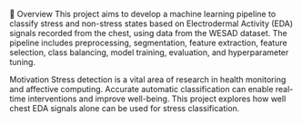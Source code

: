 📖 Overview
This project aims to develop a machine learning pipeline to classify stress and non-stress states based on Electrodermal Activity (EDA) signals recorded from the chest, using data from the WESAD dataset. The pipeline includes preprocessing, segmentation, feature extraction, feature selection, class balancing, model training, evaluation, and hyperparameter tuning.

Motivation
Stress detection is a vital area of research in health monitoring and affective computing. Accurate automatic classification can enable real-time interventions and improve well-being. This project explores how well chest EDA signals alone can be used for stress classification.

